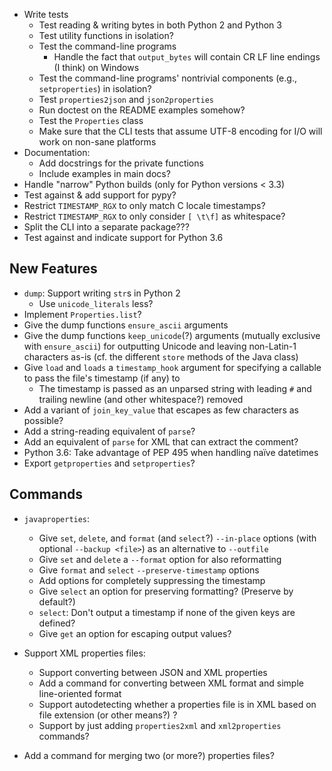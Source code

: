 - Write tests
    - Test reading & writing bytes in both Python 2 and Python 3
    - Test utility functions in isolation?
    - Test the command-line programs
        - Handle the fact that `output_bytes` will contain CR LF line endings
          (I think) on Windows
    - Test the command-line programs' nontrivial components (e.g.,
      `setproperties`) in isolation?
    - Test `properties2json` and `json2properties`
    - Run doctest on the README examples somehow?
    - Test the `Properties` class
    - Make sure that the CLI tests that assume UTF-8 encoding for I/O will work
      on non-sane platforms
- Documentation:
    - Add docstrings for the private functions
    - Include examples in main docs?
- Handle "narrow" Python builds (only for Python versions < 3.3)
- Test against & add support for pypy?
- Restrict `TIMESTAMP_RGX` to only match C locale timestamps?
- Restrict `TIMESTAMP_RGX` to only consider `[ \t\f]` as whitespace?
- Split the CLI into a separate package???
- Test against and indicate support for Python 3.6

New Features
------------
- `dump`: Support writing `str`s in Python 2
    - Use `unicode_literals` less?
- Implement `Properties.list`?
- Give the dump functions `ensure_ascii` arguments
- Give the dump functions `keep_unicode`(?) arguments (mutually exclusive with
  `ensure_ascii`) for outputting Unicode and leaving non-Latin-1 characters
  as-is  (cf. the different `store` methods of the Java class)
- Give `load` and `loads` a `timestamp_hook` argument for specifying a callable
  to pass the file's timestamp (if any) to
    - The timestamp is passed as an unparsed string with leading `#` and
      trailing newline (and other whitespace?) removed
- Add a variant of `join_key_value` that escapes as few characters as possible?
- Add a string-reading equivalent of `parse`?
- Add an equivalent of `parse` for XML that can extract the comment?
- Python 3.6: Take advantage of PEP 495 when handling naïve datetimes
- Export `getproperties` and `setproperties`?

Commands
--------
- `javaproperties`:
    - Give `set`, `delete`, and `format` (and `select`?) `--in-place` options
      (with optional `--backup <file>`) as an alternative to `--outfile`
    - Give `set` and `delete` a `--format` option for also reformatting
    - Give `format` and `select` `--preserve-timestamp` options
    - Add options for completely suppressing the timestamp
    - Give `select` an option for preserving formatting? (Preserve by default?)
    - `select`: Don't output a timestamp if none of the given keys are defined?
    - Give `get` an option for escaping output values?

- Support XML properties files:
    - Support converting between JSON and XML properties
    - Add a command for converting between XML format and simple line-oriented
      format
    - Support autodetecting whether a properties file is in XML based on file
      extension (or other means?) ?
    - Support by just adding `properties2xml` and `xml2properties` commands?

- Add a command for merging two (or more?) properties files?
